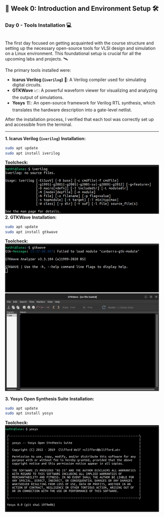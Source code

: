 ## 🚀 Week 0: Introduction and Environment Setup 🛠️

### Day 0 - Tools Installation 💻
<br>
The first day focused on getting acquainted with the course structure and setting up the necessary open-source tools for VLSI design and simulation on a Linux environment. This foundational setup is crucial for all the upcoming labs and projects. 🛰️

The primary tools installed were:
* **Icarus Verilog (`iverilog`)** 📝: A Verilog compiler used for simulating digital circuits.
* **GTKWave** 📈: A powerful waveform viewer for visualizing and analyzing the output of simulations.
* **Yosys** 🏗️: An open-source framework for Verilog RTL synthesis, which translates the hardware description into a gate-level netlist.

After the installation process, I verified that each tool was correctly set up and accessible from the terminal. 

---


**1. Icarus Verilog (`iverilog`)**
**Installation:**
```bash
sudo apt update
sudo apt install iverilog
```
**Toolcheck:**
![Icarus Verilog Installation](images/iverilog.png)
**2. GTKWave**
**Installation:**
```bash
sudo apt update
sudo apt install gtkwave
```
**Toolcheck:**
![GTKWave Installation](images/gtkwave1.png)
![GTKWave Installation](images/gtkwave2.png)

**3. Yosys Open Synthesis Suite**
**Installation:**
```bash
sudo apt update
sudo apt install yosys
```
**Toolcheck:**
![Yosys Installation](images/yosys.png)

